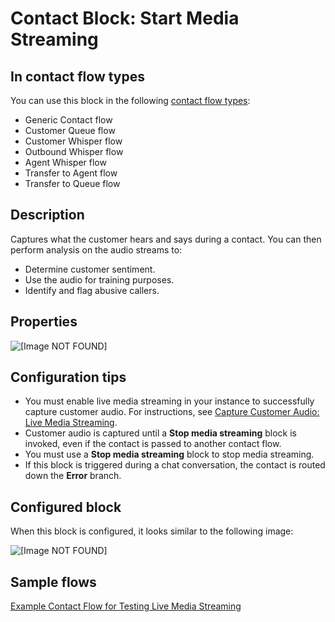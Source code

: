 # Contact Block: Start Media Streaming<a name="start-media-streaming"></a>

## In contact flow types<a name="start-media-streaming-types"></a>

You can use this block in the following [contact flow types](create-contact-flow.md#contact-flow-types):
+ Generic Contact flow
+ Customer Queue flow
+ Customer Whisper flow
+ Outbound Whisper flow
+ Agent Whisper flow
+ Transfer to Agent flow
+ Transfer to Queue flow

## Description<a name="start-media-streaming-description"></a>

Captures what the customer hears and says during a contact\. You can then perform analysis on the audio streams to:
+ Determine customer sentiment\.
+ Use the audio for training purposes\.
+ Identify and flag abusive callers\.

## Properties<a name="start-media-streaming-properties"></a>

![\[Image NOT FOUND\]](http://docs.aws.amazon.com/connect/latest/adminguide/images/start-media-streaming.png)

## Configuration tips<a name="start-media-streaming-tips"></a>
+ You must enable live media streaming in your instance to successfully capture customer audio\. For instructions, see [Capture Customer Audio: Live Media Streaming](customer-voice-streams.md)\.
+ Customer audio is captured until a **Stop media streaming** block is invoked, even if the contact is passed to another contact flow\.
+ You must use a **Stop media streaming** block to stop media streaming\.
+ If this block is triggered during a chat conversation, the contact is routed down the **Error** branch\.

## Configured block<a name="start-media-streaming-configured"></a>

When this block is configured, it looks similar to the following image:

![\[Image NOT FOUND\]](http://docs.aws.amazon.com/connect/latest/adminguide/images/start-media-streaming-configured.png)

## Sample flows<a name="start-media-streaming-samples"></a>

[Example Contact Flow for Testing Live Media Streaming](use-media-streams-blocks.md) 